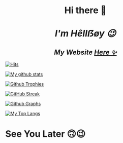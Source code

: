 <h1 align="center">Hi there 👋</h1>

<h1 align="center"><b><i>I'm Hêllẞøy 😉</b></i></h1>

<h2 align="center"><i>My Website <a href="https://itshellboy.tk">Here ✨</a></i></h2>

[![Hits](https://hits.seeyoufarm.com/api/count/incr/badge.svg?url=https%3A%2F%2Fgithub.com%2FHellBoy-OP&count_bg=%2379C83D&title_bg=%230084FF&icon=arduino.svg&icon_color=%2300FF20&title=Stalks&edge_flat=false)](https://hits.seeyoufarm.com)

[![My github stats](https://github-readme-stats.vercel.app/api?username=HellBoy-OP&show_icons=true&theme=radical&custom_title=Hêllẞøy's+Github+Stats&include_all_commits=true&count_private=true)](https://github.com/HellBoy-OP)

[![Github Trophies](https://github-profile-trophy.vercel.app/?username=HellBoy-OP&theme=darkhub&margin-w=10&margin-h=10&row=2&column=3&count_private=true)](https://HellBoy-OP)

<!--
[![My wakatime stats](https://github-readme-stats.vercel.app/api/wakatime?username=HellBoy)](https://github.com/HellBoy-OP)
-->

[![GitHub Streak](http://github-readme-streak-stats.herokuapp.com?user=HellBoy-OP&theme=black-ice)](https://git.io/streak-stats)

[![Github Graphs](https://activity-graph.herokuapp.com/graph?username=HellBoy-OP&bg_color=1F222E&color=F8D866&line=F85D7F&point=FFFFFF&hide_border=true)](https://guthub.com/HellBoy-OP)

[![My Top Langs](https://github-readme-stats.vercel.app/api/top-langs/?username=HellBoy-OP&layout=compact&theme=cobalt)](https://github.com/HellBoy-OP)

# See You Later 🙃😉
<!--
**HellBoy-OP/HellBoy-OP** is a ✨ _special_ ✨ repository because its `README.md` (this file) appears on your GitHub profile.

Here are some ideas to get you started:

- 🔭 I’m currently working on ...
- 🌱 I’m currently learning ...
- 👯 I’m looking to collaborate on ...
- 🤔 I’m looking for help with ...
- 💬 Ask me about ...
- 📫 How to reach me: ...
- 😄 Pronouns: ...
- ⚡ Fun fact: ...
-->
